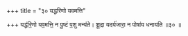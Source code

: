 +++
title = "३० यद्धरिणो यवमत्ति"

+++
यद्ध॑रि॒णो यव॒मत्ति॒ न पु॒ष्टं प॒शु मन्य॑ते। शू॒द्रा यदर्य॑जारा॒ न पोषा॑य धनायति ॥३० ॥